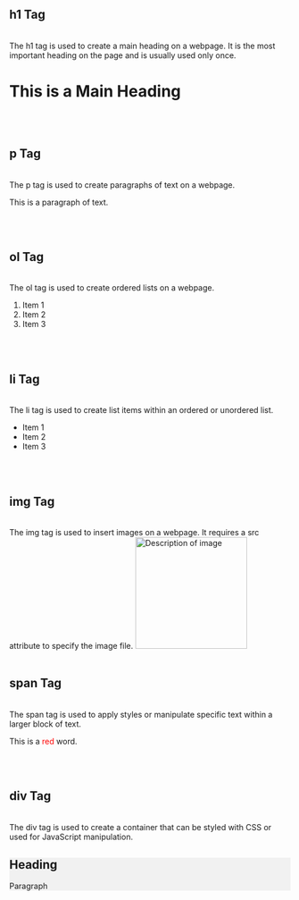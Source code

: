 <h2>h1 Tag</h2><br />
The h1 tag is used to create a main heading on a webpage. It is the most important heading on the page and is usually used only once.
<h1>This is a Main Heading</h1>
<br /><br />
<h2>p Tag</h2><br />
The p tag is used to create paragraphs of text on a webpage.
<p>This is a paragraph of text.</p>
<br /><br />
<h2>ol Tag</h2><br />
The ol tag is used to create ordered lists on a webpage.
<ol>
  <li>Item 1</li>
  <li>Item 2</li>
  <li>Item 3</li>
</ol>
<br /><br />
<h2>li Tag</h2><br />
The li tag is used to create list items within an ordered or unordered list.
<ul>
  <li>Item 1</li>
  <li>Item 2</li>
  <li>Item 3</li>
</ul>
<br /><br />
<h2>img Tag</h2><br />
The img tag is used to insert images on a webpage. It requires a src attribute to specify the image file.
<img src="image.jpg" alt="Description of image" width="200" height="200">
<br /><br />
<h2>span Tag</h2><br />
The span tag is used to apply styles or manipulate specific text within a larger block of text.
<p>This is a <span style="color: red;">red</span> word.</p>
<br /><br />
<h2>div Tag</h2><br />
The div tag is used to create a container that can be styled with CSS or used for JavaScript manipulation.
<div style="background-color: #f1f1f1;"> 
  <h2>Heading</h2>
  <p>Paragraph</p>
</div> 